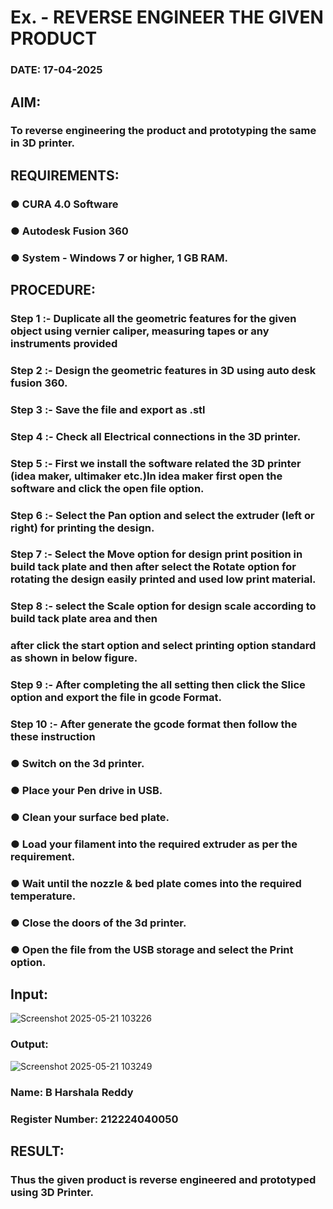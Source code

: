 # Ex.   - REVERSE ENGINEER THE GIVEN PRODUCT

### DATE: 17-04-2025

## AIM: 
### To reverse engineering the product and prototyping the same in 3D printer.

## REQUIREMENTS:
### ●	CURA 4.0 Software
### ●	 Autodesk Fusion 360
### ●	 System - Windows 7 or higher, 1 GB RAM.

## PROCEDURE:
### Step 1 :- Duplicate all the geometric features for the given object using vernier caliper, measuring tapes or any instruments provided
### Step 2 :- Design the geometric features in 3D using auto desk fusion 360.
### Step 3 :- Save the file and export as .stl
### Step 4 :- Check all Electrical connections in the 3D printer.
### Step 5 :- First we install the software related the 3D printer (idea maker, ultimaker etc.)In idea maker first open the software and click the open file option.
### Step 6 :- Select the Pan option and select the extruder (left or right) for printing the design.
### Step 7 :- Select the Move option for design print position in build tack plate and then after select the Rotate option for rotating the design easily printed and used low print material.
### Step 8 :- select the Scale option for design scale according to build tack plate area and then
### after click the start option and select printing option standard as shown in below figure.
### Step 9 :- After completing the all setting then click the Slice option and export the file in gcode Format.
### Step 10 :- After generate the gcode format then follow the these instruction 
  ###   ●	Switch on the 3d printer.
  ###   ●	Place your Pen drive in USB.
  ###   ●	Clean your surface bed plate.
  ###   ●	Load your filament into the required extruder as per the requirement.
  ###   ●	Wait until the nozzle & bed plate comes into the required temperature.
  ###   ●	Close the doors of the 3d printer.
  ###   ●	Open the file from the USB storage and select the Print option.

## Input:

![Screenshot 2025-05-21 103226](https://github.com/user-attachments/assets/df5d7a11-e48e-460d-8137-1d8277f08de9)

### Output:

![Screenshot 2025-05-21 103249](https://github.com/user-attachments/assets/73388170-e4bb-497e-94cd-ac3a8ca13106)

### Name: B Harshala Reddy
### Register Number: 212224040050

## RESULT:
###   Thus the given product is reverse engineered and prototyped using 3D Printer.
